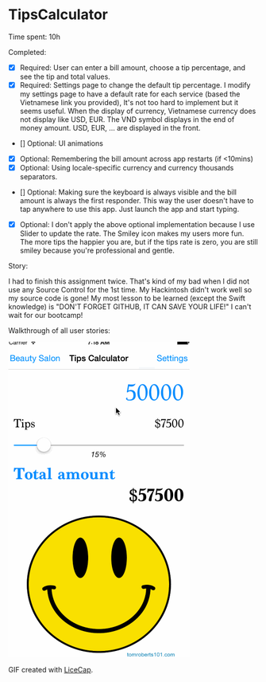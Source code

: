 # TipsCalculator
Time spent: 10h 

Completed:

* [x] Required: User can enter a bill amount, choose a tip percentage, and see the tip and total values.
* [x] Required: Settings page to change the default tip percentage. I modify my settings page to have a default rate for each service (based the Vietnamese link you provided), It's not too hard to implement but it seems useful. When the display of currency, Vietnamese currency does not display like USD, EUR. The VND symbol displays in the end of money amount. USD, EUR, ... are displayed in the front.
* [] Optional: UI animations
* [x] Optional: Remembering the bill amount across app restarts (if <10mins)
* [x] Optional: Using locale-specific currency and currency thousands separators.
* [] Optional: Making sure the keyboard is always visible and the bill amount is always the first responder. This way the user doesn't have to tap anywhere to use this app. Just launch the app and start typing.
* [x] Optional: I don't apply the above optional implementation because I use Slider to update the rate. The Smiley icon makes my users more fun. The more tips the happier you are, but if the tips rate is zero, you are still smiley because you're professional and gentle.

Story: 

I had to finish this assignment twice. That's kind of my bad when I did not use any Source Control for the 1st time. My Hackintosh didn't work well so my source code is gone! My most lesson to be learned (except the Swift knowledge) is "DON'T FORGET GITHUB, IT CAN SAVE YOUR LIFE!"
I can't wait for our bootcamp!

Walkthrough of all user stories:

![Video Walkthrough](https://github.com/koyot3/TipsCalculator/blob/master/TipsCalculator/TipsCalculator/Hoang-TipsCalculator.gif)

GIF created with [LiceCap](http://www.cockos.com/licecap/).